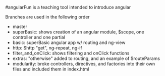 #angularFun is a teaching tool intended to introduce angular

Branches are used in the following order
- master
- superBasic: shows creation of an angular module, $scope, one controller and one partial
- basic: superBasic angular app w/ routing and ng-view
- http: $http "get", ng-repeat, ng-if
- filter_and_onClick: shows filtering and onClick functions
- extras: "otherwise" added to routing, and an example of $routeParams
- modularity: broke controllers, directives, and factories into their own files and included them in index.html